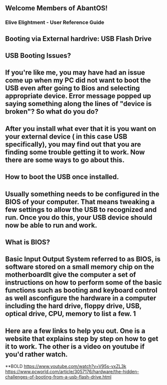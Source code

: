 ## Welcome Members of AbantOS! 



### Elive Elightment - User Reference Guide





## Booting via External hardrive: USB Flash Drive


## USB Booting Issues?

## If you're like me, you may have had an issue come up when my PC did not want to boot the USB even after going to Bios and selecting appropriate device. Error message popped up saying something along the lines of "device is broken"? So what do you do?

## After you install what ever that it is you want on your external device ( in this case USB specifically), you may find out that you are finding some trouble getting it to work. Now there are some ways to go about this. 

## How to boot the USB once installed. 

## Usually something needs to be configured in the BIOS of your computer. That means tweaking a few settings to allow the USB to recognized and run. Once you do this, your USB device should now be able to run and work.

## What is BIOS?
## Basic Input Output System referred to as BIOS, is software stored on a small memory chip on the motherboardIt give the computer a set of instructions on how to perform some of the basic functions such as booting and keyboard control as well asconfigure the hardware in a computer including the hard drive, floppy drive, USB, optical drive, CPU, memory to list a few. 1

## Here are a few links to help you out. One is a website that explains step by step on how to get it to work. The other is a video on youtube if you'd rather watch. 

**BOLD https://www.youtube.com/watch?v=V95s-vxZL3k
https://www.pcworld.com/article/3057176/hardware/the-hidden-challenges-of-booting-from-a-usb-flash-drive.html

